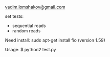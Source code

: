 vadim.lomshakov@gmail.com

set tests:
 - sequential reads
 - random reads

Need install:
sudo apt-get install fio (version 1.59)

Usage:
$ python2 test.py